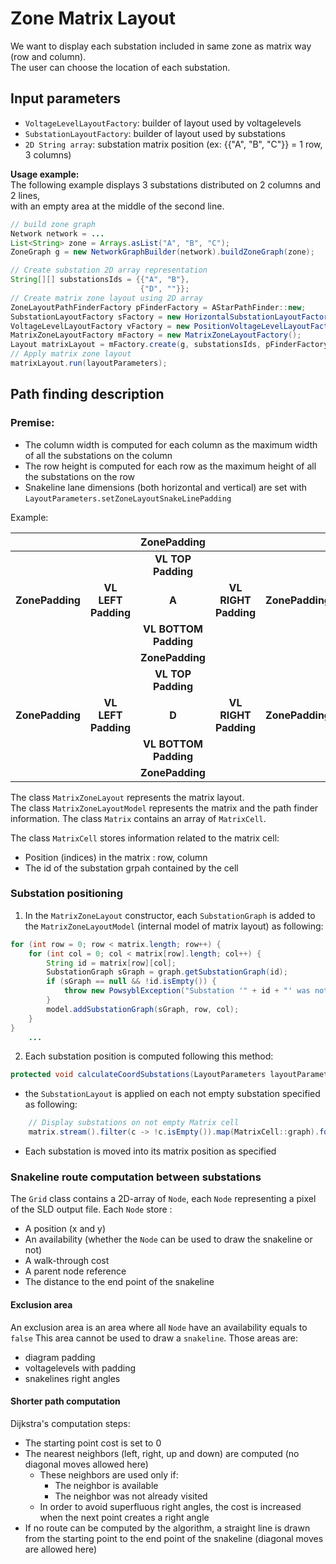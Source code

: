 # Zone Matrix Layout

We want to display each substation included in same zone as matrix way (row and column).<BR>
The user can choose the location of each substation.

## Input parameters

- `VoltageLevelLayoutFactory`: builder of  layout used by voltagelevels<br>
- `SubstationLayoutFactory`: builder of layout used by substations<br>
- `2D String array`: substation matrix position (ex: {{"A", "B", "C"}} = 1 row, 3 columns)<br>

**Usage example:**<BR>
The following example displays 3 substations distributed on 2 columns and 2 lines,<BR>
with an empty area at the middle of the second line.
```java
// build zone graph
Network network = ...
List<String> zone = Arrays.asList("A", "B", "C");
ZoneGraph g = new NetworkGraphBuilder(network).buildZoneGraph(zone);

// Create substation 2D array representation
String[][] substationsIds = {{"A", "B"},
                             {"D", ""}};
// Create matrix zone layout using 2D array
ZoneLayoutPathFinderFactory pFinderFactory = AStarPathFinder::new;
SubstationLayoutFactory sFactory = new HorizontalSubstationLayoutFactory();
VoltageLevelLayoutFactory vFactory = new PositionVoltageLevelLayoutFactory();
MatrixZoneLayoutFactory mFactory = new MatrixZoneLayoutFactory();
Layout matrixLayout = mFactory.create(g, substationsIds, pFinderFactory, sFactory, vFactory);
// Apply matrix zone layout
matrixLayout.run(layoutParameters);
```

## Path finding description

### Premise:
- The column width is computed for each column as the maximum width of all the substations on the column
- The row height is computed for each row as the maximum height of all the substations on the row
- Snakeline lane dimensions (both horizontal and vertical) are set with `LayoutParameters.setZoneLayoutSnakeLinePadding`

Example:

|                 |                     |      ZonePadding      |                      |                 |                     |      ZonePadding      |                      |                 |
|:---------------:|:-------------------:|:---------------------:|:--------------------:|:---------------:|:-------------------:|:---------------------:|:--------------------:|:---------------:|
|                 |                     |  __VL TOP Padding__   |                      |                 |                     |  __VL TOP Padding__   |                      |                 | 
| __ZonePadding__ | __VL LEFT Padding__ |         __A__         | __VL RIGHT Padding__ | __ZonePadding__ | __VL LEFT Padding__ |         __B__         | __VL RIGHT Padding__ | __ZonePadding__ |
|                 |                     | __VL BOTTOM Padding__ |                      |                 |                     | __VL BOTTOM Padding__ |                      |                 | 
|                 |                     |    __ZonePadding__    |                      |                 |                     |    __ZonePadding__    |                      |                 |
|                 |                     |  __VL TOP Padding__   |                      |                 |                     |  __VL TOP Padding__   |                      |                 |
| __ZonePadding__ | __VL LEFT Padding__ |         __D__         | __VL RIGHT Padding__ | __ZonePadding__ | __VL LEFT Padding__ |           _           | __VL RIGHT Padding__ | __ZonePadding__ |
|                 |                     | __VL BOTTOM Padding__ |                      |                 |                     | __VL BOTTOM Padding__ |                      |                 |
|                 |                     |    __ZonePadding__    |                      |                 |                     |    __ZonePadding__    |                      |                 |


The class `MatrixZoneLayout` represents the matrix layout.<BR>
The class `MatrixZoneLayoutModel` represents the matrix and the path finder information.
The class `Matrix` contains an array of `MatrixCell`.

The class `MatrixCell` stores information related to the matrix cell:
- Position (indices) in the matrix : row, column
- The id of the substation grpah contained by the cell

### Substation positioning
1) In the `MatrixZoneLayout` constructor, each `SubstationGraph` is added to the `MatrixZoneLayoutModel` (internal model of matrix layout) as following:
```java
for (int row = 0; row < matrix.length; row++) {
    for (int col = 0; col < matrix[row].length; col++) {
        String id = matrix[row][col];
        SubstationGraph sGraph = graph.getSubstationGraph(id);
        if (sGraph == null && !id.isEmpty()) {
            throw new PowsyblException("Substation '" + id + "' was not found in zone graph '" + getGraph().getId() + "'");
        }
        model.addSubstationGraph(sGraph, row, col);
    }
}
    ...
```
2) Each substation position is computed following this method:
```java
protected void calculateCoordSubstations(LayoutParameters layoutParameters) {
```
- the `SubstationLayout` is applied on each not empty substation specified as following:
```java
    // Display substations on not empty Matrix cell
    matrix.stream().filter(c -> !c.isEmpty()).map(MatrixCell::graph).forEach(graph -> layoutBySubstation.get(graph).run(layoutParameters));
 ```
- Each substation is moved into its matrix position as specified

### Snakeline route computation between substations

The `Grid` class contains a 2D-array of `Node`, each `Node` representing a pixel of the SLD output file.
Each `Node` store :
* A position (x and y)
* An availability (whether the `Node` can be used to draw the snakeline or not)
* A walk-through cost
* A parent node reference
* The distance to the end point of the snakeline

#### Exclusion area
An exclusion area is an area where all `Node` have an availability equals to `false`
This area cannot be used to draw a `snakeline`.
Those areas are:
- diagram padding
- voltagelevels with padding
- snakelines right angles

#### Shorter path computation
Dijkstra's computation steps:
* The starting point cost is set to 0
* The nearest neighbors (left, right, up and down) are computed (no diagonal moves allowed here)
  * These neighbors are used only if:
    * The neighbor is available
    * The neighbor was not already visited
  * In order to avoid superfluous right angles, the cost is increased when the next point creates a right angle
* If no route can be computed by the algorithm, a straight line is drawn from the starting point to the end point of the snakeline (diagonal moves are allowed here)
